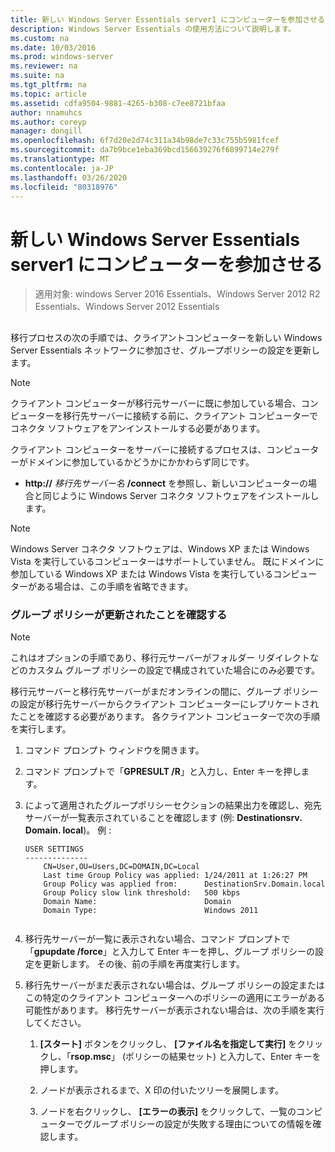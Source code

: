 ```yaml
---
title: 新しい Windows Server Essentials server1 にコンピューターを参加させる
description: Windows Server Essentials の使用方法について説明します。
ms.custom: na
ms.date: 10/03/2016
ms.prod: windows-server
ms.reviewer: na
ms.suite: na
ms.tgt_pltfrm: na
ms.topic: article
ms.assetid: cdfa9504-9881-4265-b308-c7ee8721bfaa
author: nnamuhcs
ms.author: coreyp
manager: dongill
ms.openlocfilehash: 6f7d20e2d74c311a34b98de7c33c755b5981fcef
ms.sourcegitcommit: da7b9bce1eba369bcd156639276f6899714e279f
ms.translationtype: MT
ms.contentlocale: ja-JP
ms.lasthandoff: 03/26/2020
ms.locfileid: "80318976"
---
```

# <a name="join-computers-to-the-new-windows-server-essentials-server1"></a>新しい Windows Server Essentials server1 にコンピューターを参加させる

>適用対象: windows Server 2016 Essentials、Windows Server 2012 R2 Essentials、Windows Server 2012 Essentials

##  <a name="BKMK_JoinComputers"></a>   
 移行プロセスの次の手順では、クライアントコンピューターを新しい Windows Server Essentials ネットワークに参加させ、グループポリシーの設定を更新します。  
  
> [!NOTE]
>  クライアント コンピューターが移行元サーバーに既に参加している場合、コンピューターを移行先サーバーに接続する前に、クライアント コンピューターでコネクタ ソフトウェアをアンインストールする必要があります。  
  
 クライアント コンピューターをサーバーに接続するプロセスは、コンピューターがドメインに参加しているかどうかにかかわらず同じです。  
  
- **http://** <em>移行先サーバー名</em> **/connect** を参照し、新しいコンピューターの場合と同じように Windows Server コネクタ ソフトウェアをインストールします。  
  
> [!NOTE]
>  Windows Server コネクタ ソフトウェアは、Windows XP または Windows Vista を実行しているコンピューターはサポートしていません。 既にドメインに参加している Windows XP または Windows Vista を実行しているコンピューターがある場合は、この手順を省略できます。  
  
### <a name="ensure-that-group-policy-has-updated"></a>グループ ポリシーが更新されたことを確認する  
  
> [!NOTE]
>  これはオプションの手順であり、移行元サーバーがフォルダー リダイレクトなどのカスタム グループ ポリシーの設定で構成されていた場合にのみ必要です。  
  
 移行元サーバーと移行先サーバーがまだオンラインの間に、グループ ポリシーの設定が移行先サーバーからクライアント コンピューターにレプリケートされたことを確認する必要があります。 各クライアント コンピューターで次の手順を実行します。  
  
1.  コマンド プロンプト ウィンドウを開きます。  
  
2.  コマンド プロンプトで「**GPRESULT /R**」と入力し、Enter キーを押します。  
  
3.  によって適用されたグループポリシーセクションの結果出力を確認し、宛先サーバーが一覧表示されていることを確認します (例: **Destinationsrv. Domain. local**)。 例 :  
  
    ```  
    USER SETTINGS  
    --------------  
        CN=User,OU=Users,DC=DOMAIN,DC=Local  
        Last time Group Policy was applied: 1/24/2011 at 1:26:27 PM  
        Group Policy was applied from:      DestinationSrv.Domain.local  
        Group Policy slow link threshold:   500 kbps  
        Domain Name:                        Domain  
        Domain Type:                        Windows 2011  
  
    ```  
  
4.  移行先サーバーが一覧に表示されない場合、コマンド プロンプトで「**gpupdate /force**」と入力して Enter キーを押し、グループ ポリシーの設定を更新します。 その後、前の手順を再度実行します。  
  
5.  移行先サーバーがまだ表示されない場合は、グループ ポリシーの設定またはこの特定のクライアント コンピューターへのポリシーの適用にエラーがある可能性があります。 移行先サーバーが表示されない場合は、次の手順を実行してください。  
  
    1.  **[スタート]** ボタンをクリックし、 **[ファイル名を指定して実行]** をクリックし、「**rsop.msc**」 (ポリシーの結果セット) と入力して、Enter キーを押します。  
  
    2.  ノードが表示されるまで、X 印の付いたツリーを展開します。  
  
    3.  ノードを右クリックし、 **[エラーの表示]** をクリックして、一覧のコンピューターでグループ ポリシーの設定が失敗する理由についての情報を確認します。
